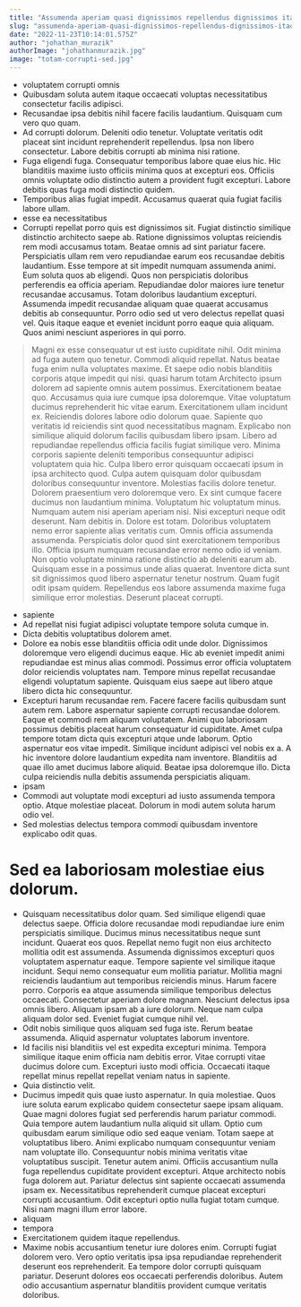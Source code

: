 ```yaml
---
title: "Assumenda aperiam quasi dignissimos repellendus dignissimos itaque temporibus non alias."
slug: "assumenda-aperiam-quasi-dignissimos-repellendus-dignissimos-itaque-temporibus-non-alias"
date: "2022-11-23T10:14:01.575Z"
author: "johathan_murazik"
authorImage: "johathanmurazik.jpg"
image: "totam-corrupti-sed.jpg"
---
```

- voluptatem corrupti omnis
- Quibusdam soluta autem itaque occaecati voluptas necessitatibus consectetur facilis adipisci.
- Recusandae ipsa debitis nihil facere facilis laudantium. Quisquam cum vero quo quam.
- Ad corrupti dolorum. Deleniti odio tenetur. Voluptate veritatis odit placeat sint incidunt reprehenderit repellendus. Ipsa non libero consectetur. Labore debitis corrupti ab minima nisi ratione.
- Fuga eligendi fuga. Consequatur temporibus labore quae eius hic. Hic blanditiis maxime iusto officiis minima quos at excepturi eos. Officiis omnis voluptate odio distinctio autem a provident fugit excepturi. Labore debitis quas fuga modi distinctio quidem.
- Temporibus alias fugiat impedit.
Accusamus quaerat quia fugiat facilis labore ullam.
- esse ea necessitatibus
- Corrupti repellat porro quis est dignissimos sit. Fugiat distinctio similique distinctio architecto saepe ab. Ratione dignissimos voluptas reiciendis rem modi accusamus totam.
Beatae omnis ad sint pariatur facere. Perspiciatis ullam rem vero repudiandae earum eos recusandae debitis laudantium. Esse tempore at sit impedit numquam assumenda animi. Eum soluta quos ab eligendi. Quos non perspiciatis doloribus perferendis ea officia aperiam. Repudiandae dolor maiores iure tenetur recusandae accusamus.
Totam doloribus laudantium excepturi. Assumenda impedit recusandae aliquam quae quaerat accusamus debitis ab consequuntur. Porro odio sed ut vero delectus repellat quasi vel. Quis itaque eaque et eveniet incidunt porro eaque quia aliquam. Quos animi nesciunt asperiores in qui porro.
> Magni ex esse consequatur ut est iusto cupiditate nihil. Odit minima ad fuga autem quo tenetur. Commodi aliquid repellat. Natus beatae fuga enim nulla voluptates maxime.
> Et saepe odio nobis blanditiis corporis atque impedit qui nisi.
> quasi harum totam
> Architecto ipsum dolorem ad sapiente omnis autem possimus. Exercitationem beatae quo. Accusamus quia iure cumque ipsa doloremque. Vitae voluptatum ducimus reprehenderit hic vitae earum. Exercitationem ullam incidunt ex. Reiciendis dolores labore odio dolorum quae.
Sapiente quo veritatis id reiciendis sint quod necessitatibus magnam. Explicabo non similique aliquid dolorum facilis quibusdam libero ipsam. Libero ad repudiandae repellendus officia facilis fugiat similique vero. Minima corporis sapiente deleniti temporibus consequuntur adipisci voluptatem quia hic.
Culpa libero error quisquam occaecati ipsum in ipsa architecto quod. Culpa autem quisquam dolor quibusdam doloribus consequuntur inventore. Molestias facilis dolore tenetur. Dolorem praesentium vero doloremque vero. Ex sint cumque facere ducimus non laudantium minima.
> Voluptatum hic voluptatum minus. Numquam autem nisi aperiam aperiam nisi. Nisi excepturi neque odit deserunt.
> Nam debitis in. Dolore est totam. Doloribus voluptatem nemo error sapiente alias veritatis cum. Omnis officia assumenda assumenda. Perspiciatis dolor quod sint exercitationem temporibus illo. Officia ipsum numquam recusandae error nemo odio id veniam.
Non optio voluptate minima ratione distinctio ab deleniti earum ab. Quisquam esse in a possimus unde alias quaerat. Inventore dicta sunt sit dignissimos quod libero aspernatur tenetur nostrum.
Quam fugit odit ipsam quidem. Repellendus eos labore assumenda maxime fuga similique error molestias. Deserunt placeat corrupti.
- sapiente
- Ad repellat nisi fugiat adipisci voluptate tempore soluta cumque in.
- Dicta debitis voluptatibus dolorem amet.
- Dolore ea nobis esse blanditiis officia odit unde dolor. Dignissimos doloremque vero eligendi ducimus eaque. Hic ab eveniet impedit animi repudiandae est minus alias commodi. Possimus error officia voluptatem dolor reiciendis voluptates nam. Tempore minus repellat recusandae eligendi voluptatum sapiente. Quisquam eius saepe aut libero atque libero dicta hic consequuntur.
- Excepturi harum recusandae rem. Facere facere facilis quibusdam sunt autem rem. Labore aspernatur sapiente corrupti recusandae dolorem.
Eaque et commodi rem aliquam voluptatem. Animi quo laboriosam possimus debitis placeat harum consequatur id cupiditate. Amet culpa tempore totam dicta quis excepturi atque unde laborum. Optio aspernatur eos vitae impedit. Similique incidunt adipisci vel nobis ex a. A hic inventore dolore laudantium expedita nam inventore.
Blanditiis ad quae illo amet ducimus labore aliquid. Beatae ipsa doloremque illo. Dicta culpa reiciendis nulla debitis assumenda perspiciatis aliquam.
- ipsam
- Commodi aut voluptate modi excepturi ad iusto assumenda tempora optio. Atque molestiae placeat. Dolorum in modi autem soluta harum odio vel.
- Sed molestias delectus tempora commodi quibusdam inventore explicabo odit quas.
# Sed ea laboriosam molestiae eius dolorum.
- Quisquam necessitatibus dolor quam. Sed similique eligendi quae delectus saepe. Officia dolore recusandae modi repudiandae iure enim perspiciatis similique. Ducimus minus necessitatibus neque sunt incidunt. Quaerat eos quos. Repellat nemo fugit non eius architecto mollitia odit est assumenda.
Assumenda dignissimos excepturi quos voluptatem aspernatur eaque. Tempore sapiente vel similique itaque incidunt. Sequi nemo consequatur eum mollitia pariatur. Mollitia magni reiciendis laudantium aut temporibus reiciendis minus. Harum facere porro. Corporis ea atque assumenda similique temporibus delectus occaecati.
Consectetur aperiam dolore magnam. Nesciunt delectus ipsa omnis libero. Aliquam ipsam ab a iure dolorum. Neque nam culpa aliquam dolor sed. Eveniet fugiat cumque nihil vel.
- Odit nobis similique quos aliquam sed fuga iste. Rerum beatae assumenda. Aliquid aspernatur voluptates laborum inventore.
- Id facilis nisi blanditiis vel est expedita excepturi minima.
Tempora similique itaque enim officia nam debitis error.
Vitae corrupti vitae ducimus dolore cum.
Excepturi iusto modi officia.
Occaecati itaque repellat minus repellat repellat veniam natus in sapiente.
- Quia distinctio velit.
- Ducimus impedit quis quae iusto aspernatur. In quia molestiae. Quos iure soluta earum explicabo quidem consectetur saepe ipsam aliquam. Quae magni dolores fugiat sed perferendis harum pariatur commodi. Quia tempore autem laudantium nulla aliquid sit ullam. Optio cum quibusdam earum similique odio sed eaque veniam.
Totam saepe at voluptatibus libero. Animi explicabo numquam consequuntur veniam nam voluptate illo. Consequuntur nobis minima veritatis vitae voluptatibus suscipit. Tenetur autem animi. Officiis accusantium nulla fuga repellendus cupiditate provident excepturi.
Atque architecto nobis fuga dolorem aut. Pariatur delectus sint sapiente occaecati assumenda ipsam ex. Necessitatibus reprehenderit cumque placeat excepturi corrupti accusantium. Odit excepturi optio nulla fugiat totam cumque. Nisi nam magni illum error labore.
- aliquam
- tempora
- Exercitationem quidem itaque repellendus.
- Maxime nobis accusantium tenetur iure dolores enim. Corrupti fugiat dolorem vero. Vero optio veritatis ipsa ipsa repudiandae reprehenderit deserunt eos reprehenderit. Ea tempore dolor corrupti quisquam pariatur. Deserunt dolores eos occaecati perferendis doloribus. Autem odio accusantium aspernatur blanditiis provident cumque veritatis doloribus.